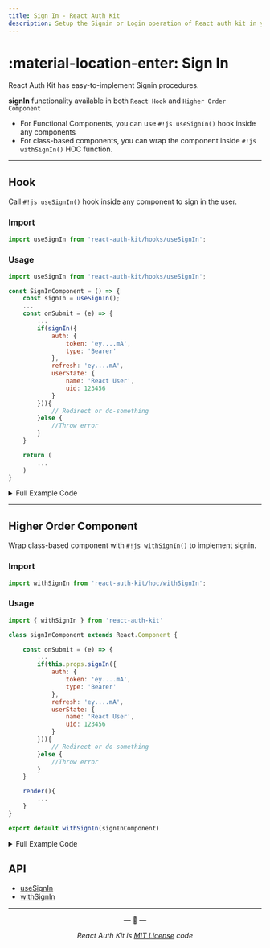 ```yaml
---
title: Sign In - React Auth Kit
description: Setup the Signin or Login operation of React auth kit in your React-based app using both React Hook and Higher Order Component.
---
```


# :material-location-enter: Sign In

<div data-ea-publisher="authkitarkadipme" data-ea-type="text" id="signin"></div>

React Auth Kit has easy-to-implement Signin procedures.

**signIn** functionality available in both `React Hook` and `Higher Order Component`

- For Functional Components, you can use `#!js useSignIn()` hook inside any components
- For class-based components, you can wrap the component inside `#!js withSignIn()` HOC function.


---

## Hook

Call `#!js useSignIn()` hook inside any component to sign in the user.

### Import

```js title="Import useSignIn in your app" linenums="1"
import useSignIn from 'react-auth-kit/hooks/useSignIn';
```

### Usage

```jsx title="SignIn.js" hl_lines="1 4 8 9 10 11 12 13 14 15 16 17 18" linenums="1"
import useSignIn from 'react-auth-kit/hooks/useSignIn';

const SignInComponent = () => {
    const signIn = useSignIn();
    ...
    const onSubmit = (e) => {
        ...
        if(signIn({
            auth: {
                token: 'ey....mA',
                type: 'Bearer'
            },
            refresh: 'ey....mA',
            userState: {
                name: 'React User',
                uid: 123456
            }
        })){
            // Redirect or do-something
        }else {
            //Throw error
        }
    }

    return (
        ...
    )
}
```

<details>
    <summary>Full Example Code</summary>
    <br>

```jsx hl_lines="3 6 14 15 16 17 18 19 20 21 22" linenums="1"
import React from "react"
import axios from 'axios'
import useSignIn from 'react-auth-kit/hooks/useSignIn';

const SignInComponent = () => {
    const signIn = useSignIn()
    const [formData, setFormData] = React.useState({email: '', password: ''})

    const onSubmit = (e) => {
        e.preventDefault()
        axios.post('/api/login', formData)
            .then((res)=>{
                if(res.status === 200){
                    if(signIn({
                        auth: {
                            token: res.data.token,
                            type: 'Bearer'
                        },
                        refresh: res.data.refreshToken,
                        userState: res.data.authUserState
                    })){ // Only if you are using refreshToken feature
                        // Redirect or do-something
                    }else {
                        //Throw error
                    }
                }
            })
    }

    return (
        <form onSubmit={onSubmit}>
            <input type={"email"} onChange={(e)=>setFormData({...formData, email: e.target.value})}/>
            <input type={"password"} onChange={(e)=>setFormData({...formData, password: e.target.value})}/>

            <button>Submit</button>
        </form>
    )
}
```

</details>

---

## Higher Order Component

Wrap class-based component with `#!js withSignIn()` to implement signin.

### Import

```js title="Import withSignIn in your app" linenums="1"
import withSignIn from 'react-auth-kit/hoc/withSignIn';
```

### Usage

```jsx title="SignIn.js" hl_lines="1 7 8 9 10 11 12 13 14 15 16 17" linenums="1"
import { withSignIn } from 'react-auth-kit'

class signInComponent extends React.Component {

    const onSubmit = (e) => {
        ...
        if(this.props.signIn({
            auth: {
                token: 'ey....mA',
                type: 'Bearer'
            },
            refresh: 'ey....mA',
            userState: {
                name: 'React User',
                uid: 123456
            }
        })){
            // Redirect or do-something
        }else {
            //Throw error
        }
    }

    render(){
        ...
    }
}

export default withSignIn(signInComponent)
```

<details>
    <summary>Full Example Code</summary>
    <br>

```jsx title="SignIn.js" linenums="1"
import React from 'react'
import axios from 'axios'
import { withSignIn } from 'react-auth-kit'

class signInComponent extends React.Component {
    state={email: '', password: ''}

    onSubmit = (e) => {
        e.preventDefault()
        axios.post('/api/login', this.state)
            .then((res)=>{
                if(res.status === 200){
                    if(this.props.signIn({
                        auth: {
                            token: 'ey....mA',
                            type: 'Bearer'
                        },
                        refresh: 'ey....mA',
                        userState: {
                            name: 'React User',
                            uid: 123456
                        }
                    })){
                        // Redirect or do-something
                    }else {
                        //Throw error
                    }
                }
            })
    }

    render(){
        return (
            <form onSubmit={onSubmit}>
                <input type={"email"} onChange={(e)=>this.setState({...this.state, email: e.target.value})}/>
                <input type={"password"} onChange={(e)=>this.setState({...this.state, password: e.target.value})}/>

                <button>Submit</button>
            </form>
        )
    }
}

export default withSignIn(signInComponent)

```

</details>

## API

- [useSignIn](./../reference/react-auth-kit/hooks/useSignIn.md)
- [withSignIn](./../reference/react-auth-kit/hoc/withSignIn.md)


---

<p align="center">&mdash; 🔑  &mdash;</p>
<p align="center"><i>React Auth Kit is <a href="https://github.com/react-auth-kit/react-auth-kit/blob/master/LICENSE">MIT License</a> code</i></p>
